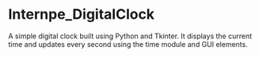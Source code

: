 # Internpe_DigitalClock
A simple digital clock built using Python and Tkinter. It displays the current time and updates every second using the time module and GUI elements.
